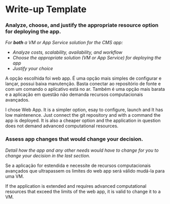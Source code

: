 # Write-up Template

### Analyze, choose, and justify the appropriate resource option for deploying the app.

*For **both** a VM or App Service solution for the CMS app:*
- *Analyze costs, scalability, availability, and workflow*
- *Choose the appropriate solution (VM or App Service) for deploying the app*
- *Justify your choice*

A opção escolhida foi web app. É uma opção mais simples de configurar e lançar, possui baixa manutenção. Basta conectar ao repositório de fonte e com um comando o aplicativo está no ar. Também é uma opção mais barata e a aplicação em questão não demanda recursos computacionais avançados.

I chose Web App. It is a simpler option, esay to configure, launch and It has low maintenence. Just connect the git repository and with a command the app is deployed.
It is also a cheaper option and the application in question does not demand advanced computational resources.

### Assess app changes that would change your decision.

*Detail how the app and any other needs would have to change for you to change your decision in the last section.* 

Se a aplicação for estendida e necessite de recursos computacionais avançados que ultrapassem os limites do web app será válido mudá-la para uma VM.

If the application is extended and requires advanced computational resources that exceed the limits of the web app, it is valid to change it to a VM.